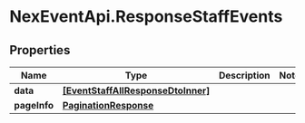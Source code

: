 # NexEventApi.ResponseStaffEvents

## Properties

Name | Type | Description | Notes
------------ | ------------- | ------------- | -------------
**data** | [**[EventStaffAllResponseDtoInner]**](EventStaffAllResponseDtoInner.md) |  | 
**pageInfo** | [**PaginationResponse**](PaginationResponse.md) |  | 


